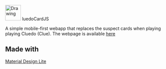 <img src="./res/favicon.png" alt="Drawing" width="50" height="50"/> luedoCardJS

A simple mobile-first webapp that replaces the suspect cards when playing playing Cluedo (Clue).
The webpage is available [here](https://cluedo.co2p.se)

## Made with
[Material Design Lite](https://getmdl.io)
